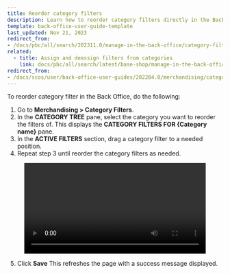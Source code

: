 ```yaml
---
title: Reorder category filters
description: Learn how to reorder category filters directly in the Back Office of your spryker based projects.
template: back-office-user-guide-template
last_updated: Nov 21, 2023
redirect_from:
- /docs/pbc/all/search/202311.0/manage-in-the-back-office/category-filters/reorder-category-filters.html
related:
  - title: Assign and deassign filters from categories
    link: docs/pbc/all/search/latest/base-shop/manage-in-the-back-office/category-filters/assign-and-deassign-filters-from-categories.html
redirect_from:
- /docs/scos/user/back-office-user-guides/202204.0/merchandising/category-filters/reorder-category-filters.html
---
```


To reorder category filter in the Back Office, do the following:

1. Go to **Merchandising&nbsp;<span aria-label="and then">></span> Category Filters**.
2. In the **CATEGORY TREE** pane, select the category you want to reorder the filters of.
    This displays the **CATEGORY FILTERS FOR {Category name}** pane.
3. In the **ACTIVE FILTERS** section, drag a category filter to a needed position.
4. Repeat step 3 until reorder the category filters as needed.

<figure class="video_container">
    <video width="100%" height="auto" controls>
    <source src="https://spryker.s3.eu-central-1.amazonaws.com/docs/pbc/all/search/base-shop/manage-in-the-back-office/category-filters/reorder-category-filters.md/reordering-filters.mp4" type="video/mp4">
  </video>
</figure>

5. Click **Save**
    This refreshes the page with a success message displayed.
